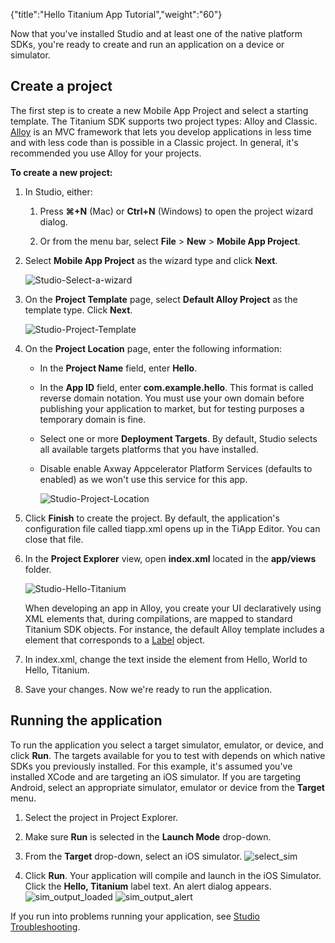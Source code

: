 {"title":"Hello Titanium App Tutorial","weight":"60"}

Now that you've installed Studio and at least one of the native platform SDKs, you're ready to create and run an application on a device or simulator.

## Create a project

The first step is to create a new Mobile App Project and select a starting template. The Titanium SDK supports two project types: Alloy and Classic. [Alloy](/docs/appc/Alloy_Framework/) is an MVC framework that lets you develop applications in less time and with less code than is possible in a Classic project. In general, it's recommended you use Alloy for your projects.

**To create a new project:**

1. In Studio, either:

    1. Press **⌘+N** (Mac) or **Ctrl+N** (Windows) to open the project wizard dialog.

    2. Or from the menu bar, select **File** > **New** > **Mobile App Project**.

2. Select **Mobile App Project** as the wizard type and click **Next**.

    ![Studio-Select-a-wizard](/Images/appc/download/attachments/53870988/Studio-Select-a-wizard.png)
3. On the **Project Template** page, select **Default Alloy Project** as the template type. Click **Next**.

    ![Studio-Project-Template](/Images/appc/download/attachments/53870988/Studio-Project-Template.png)
4. On the **Project Location** page, enter the following information:

    * In the **Project Name** field, enter **Hello**.

    * In the **App ID** field, enter **com.example.hello**. This format is called reverse domain notation. You must use your own domain before publishing your application to market, but for testing purposes a temporary domain is fine.

    * Select one or more **Deployment Targets**. By default, Studio selects all available targets platforms that you have installed.

    * Disable enable Axway Appcelerator Platform Services (defaults to enabled) as we won't use this service for this app.

        ![Studio-Project-Location](/Images/appc/download/attachments/53870988/Studio-Project-Location.png)
5. Click **Finish** to create the project. By default, the application's configuration file called tiapp.xml opens up in the TiApp Editor. You can close that file.

6. In the **Project Explorer** view, open **index.xml** located in the **app/views** folder.

    ![Studio-Hello-Titanium](/Images/appc/download/attachments/53870988/Studio-Hello-Titanium.png)

    When developing an app in Alloy, you create your UI declaratively using XML elements that, during compilations, are mapped to standard Titanium SDK objects. For instance, the default Alloy template includes a <Label> element that corresponds to a [Label](#!/api/Titanium.UI.Label) object.

7. In index.xml, change the text inside the <Label> element from Hello, World to Hello, Titanium.

8. Save your changes. Now we're ready to run the application.

## Running the application

To run the application you select a target simulator, emulator, or device, and click **Run**. The targets available for you to test with depends on which native SDKs you previously installed. For this example, it's assumed you've installed XCode and are targeting an iOS simulator. If you are targeting Android, select an appropriate simulator, emulator or device from the **Target** menu.

1. Select the project in Project Explorer.

2. Make sure **Run** is selected in the **Launch Mode** drop-down.

3. From the **Target** drop-down, select an iOS simulator.
    ![select_sim](/Images/appc/download/attachments/53870988/select_sim.png)

4. Click **Run**. Your application will compile and launch in the iOS Simulator. Click the **Hello, Titanium** label text. An alert dialog appears.
    ![sim_output_loaded](/Images/appc/download/attachments/53870988/sim_output_loaded.png) ![sim_output_alert](/Images/appc/download/attachments/53870988/sim_output_alert.png)

If you run into problems running your application, see [Studio Troubleshooting](/docs/appc/Axway_Appcelerator_Studio/Axway_Appcelerator_Studio_Guide/Studio_Troubleshooting/).
